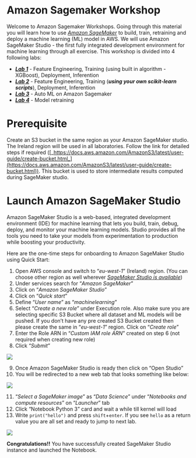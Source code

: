 # Amazon Sagemaker Workshop

Welcome to Amazon Sagemaker Workshops. Going through this material you will learn how to use [_Amazon SageMaker_](https://aws.amazon.com/sagemaker/) to build, train, retraining and deploy a machine learning (ML) model in AWS. We will use Amazon SageMaker Studio - the first fully integrated development environment for machine learning through all exercise. This workshop is divided into 4 following labs:

* [**_Lab 1_**](https://github.com/pawelmoniewski/AmazonSagemakerWorkshop/tree/main/Lab%201) - Feature Engineering, Training (using built in algorithm - XGBoost), Deployment, Inferention
* [**_Lab 2_**](https://github.com/pawelmoniewski/AmazonSagemakerWorkshop/tree/main/Lab%202) - Feature Engineering, Training (***using your own scikit-learn scripts***), Deployment, Inferention
* [**_Lab 3_**](https://github.com/pawelmoniewski/AmazonSagemakerWorkshop/tree/main/Lab%203) - Auto ML on Amazon Sagemaker
* [**_Lab 4_**](https://github.com/pawelmoniewski/AmazonSagemakerWorkshop/tree/main/Lab%204) - Model retraining

# Prerequisite
Create an S3 bucket in the same region as your Amazon SageMaker studio. The Ireland region will be used in all laboratories. Follow the link for detailed steps if required ([_https://docs.aws.amazon.com/AmazonS3/latest/user-guide/create-bucket.html_](https://docs.aws.amazon.com/AmazonS3/latest/user-guide/create-bucket.html)). This bucket is used to store intermediate results computed during SageMaker studio.

# Launch Amazon SageMaker Studio
Amazon SageMaker Studio is a web-based, integrated development environment (IDE) for machine learning that lets you build, train, debug, deploy, and monitor your machine learning models. Studio provides all the tools you need to take your models from experimentation to production while boosting your productivity.

Here are the one-time steps for onboarding to Amazon SageMaker Studio using Quick Start:
1. Open AWS console and switch to “_eu-west-1_” (Ireland) region. (You can choose other region as well wherever [_SageMaker Studio is available_](https://docs.aws.amazon.com/sagemaker/latest/dg/studio.html))
2. Under services search for “_Amazon SageMaker_”
3. Click on “_Amazon SageMaker Studio_”
4. Click on “_Quick start_”
5. Define “_User name_” as “_machinelearning_”
6. Select “_Create a new role_” under Execution role. Also make sure you are selecting specific S3 Bucket where all dataset and ML models will be pushed. If you don’t have any pre created S3 Bucket created then please create the same in “_eu-west-1_” region. Click on “_Create role_”
7. Enter the Role ARN in “_Custom IAM role ARN_” created on step 6 (not required when creating new role)
8. Click “_Submit_”

![](https://sagemaker-immersionday.workshop.aws/lab1/media/image3.png)

9. Once Amazon SageMaker Studio is ready then click on “Open Studio”
10. You will be redirected to a new web tab that looks something like below:

![](https://user-images.githubusercontent.com/36265995/102406388-c54d3280-3fea-11eb-8b08-582dcf9741cc.png)

11. “_Select a SageMaker image_” as “_Data Science_” under “_Notebooks and compute resources_” on “_Launcher_” tab
12. Click “Notebook Python 3” card and wait a while till kernel will load 
13. Write `print("hello")` and press `shift`+`enter`. If you see `hello` as a return value you are all set and ready to jump to next lab.

![](https://user-images.githubusercontent.com/36265995/102408346-b87e0e00-3fed-11eb-826f-dcdfde0f7b26.png)

**Congratulations!!** You have successfully created SageMaker Studio instance and launched the Notebook.
